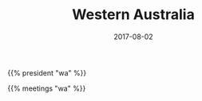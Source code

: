 ﻿---
title: "Western Australia"
date: 2017-08-02
layout: "about"
menu: "branches"
weight: 130
---

{{% president "wa" %}}


{{% meetings "wa" %}}
